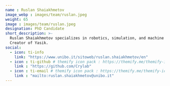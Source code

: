 ```yaml
---
name : Ruslan Shaiakhmetov
image_webp : images/team/ruslan.jpeg
weight: 65
image : images/team/ruslan.jpeg
designation: PhD Candidate
short_description: >-
  Ruslan Shaiakhmetov specializes in robotics, simulation, and machine learning.
  Creator of Yasik.
social:
  - icon: ti-info
    link: "https://www.unibo.it/sitoweb/ruslan.shaiakhmetov/en"
  - icon : ti-github # themify icon pack : https://themify.me/themify-icons
    link : "https://github.com/Crylab"
  - icon : ti-email # themify icon pack : https://themify.me/themify-icons
    link : "mailto:ruslan.shaiakhmetov@unibo.it"
---
```

